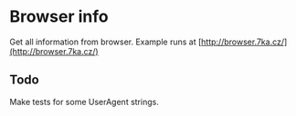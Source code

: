 # Browser info

Get all information from browser. Example runs at [http://browser.7ka.cz/](http://browser.7ka.cz/)

## Todo

Make tests for some UserAgent strings.
